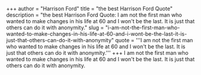 +++
author = "Harrison Ford"
title = "the best Harrison Ford Quote"
description = "the best Harrison Ford Quote: I am not the first man who wanted to make changes in his life at 60 and I won't be the last. It is just that others can do it with anonymity."
slug = "i-am-not-the-first-man-who-wanted-to-make-changes-in-his-life-at-60-and-i-wont-be-the-last-it-is-just-that-others-can-do-it-with-anonymity"
quote = '''I am not the first man who wanted to make changes in his life at 60 and I won't be the last. It is just that others can do it with anonymity.'''
+++
I am not the first man who wanted to make changes in his life at 60 and I won't be the last. It is just that others can do it with anonymity.

